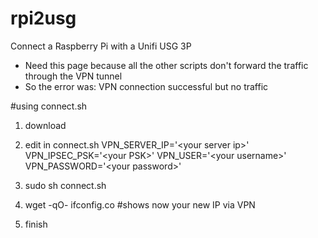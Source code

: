 # rpi2usg
Connect a Raspberry Pi with a Unifi USG 3P
- Need this page because all the other scripts don't forward the traffic through the VPN tunnel
- So the error was: VPN connection successful but no traffic

#using connect.sh 
1. download
2. edit in connect.sh 
VPN_SERVER_IP='\<your server ip>'
VPN_IPSEC_PSK='\<your PSK>'
VPN_USER='\<your username>'
VPN_PASSWORD='\<your password>'

3. sudo sh connect.sh
4. wget -qO- ifconfig.co #shows now your new IP via VPN
5. finish
